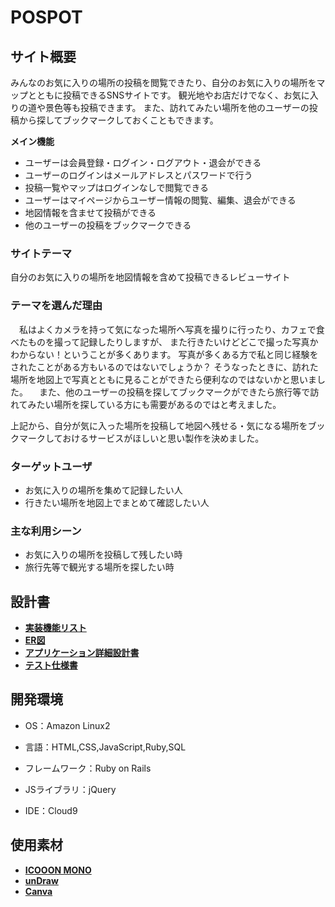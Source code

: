 #  POSPOT



##  サイト概要

みんなのお気に入りの場所の投稿を閲覧できたり、自分のお気に入りの場所をマップとともに投稿できるSNSサイトです。
観光地やお店だけでなく、お気に入りの道や景色等も投稿できます。
また、訪れてみたい場所を他のユーザーの投稿から探してブックマークしておくこともできます。

**メイン機能**

- ユーザーは会員登録・ログイン・ログアウト・退会ができる
- ユーザーのログインはメールアドレスとパスワードで行う
- 投稿一覧やマップはログインなしで閲覧できる
- ユーザーはマイページからユーザー情報の閲覧、編集、退会ができる
- 地図情報を含ませて投稿ができる
- 他のユーザーの投稿をブックマークできる


###  サイトテーマ
自分のお気に入りの場所を地図情報を含めて投稿できるレビューサイト

###  テーマを選んだ理由

　私はよくカメラを持って気になった場所へ写真を撮りに行ったり、カフェで食べたものを撮って記録したりしますが、
また行きたいけどどこで撮った写真かわからない！ということが多くあります。
写真が多くある方で私と同じ経験をされたことがある方もいるのではないでしょうか？
そうなったときに、訪れた場所を地図上で写真とともに見ることができたら便利なのではないかと思いました。
　また、他のユーザーの投稿を探してブックマークができたら旅行等で訪れてみたい場所を探している方にも需要があるのではと考えました。

上記から、自分が気に入った場所を投稿して地図へ残せる・気になる場所をブックマークしておけるサービスがほしいと思い製作を決めました。

###  ターゲットユーザ
- お気に入りの場所を集めて記録したい人
- 行きたい場所を地図上でまとめて確認したい人


###  主な利用シーン
- お気に入りの場所を投稿して残したい時
- 旅行先等で観光する場所を探したい時



##  設計書

- [**実装機能リスト**](https://docs.google.com/spreadsheets/d/11MQjicDKZr9Q34JRtIg04w8YOdTbYtcIiW4cZyV-E_U/edit#gid=1091086188)
- [**ER図**](https://app.diagrams.net/#G1Zev69VzTUq0S_bDPZlAZ1QI2xwn98MlY)
- [**アプリケーション詳細設計書**](https://docs.google.com/spreadsheets/d/1EEmY9v8RmN2KFOTCLnT-d_GR8vS3fs_NFYt6n2FEmHI/edit?usp=sharing)
- [**テスト仕様書**](https://docs.google.com/spreadsheets/d/14_47YGnKHO9RR6qFfaaJkjrD5v4ZUkfIIqIUbcSOWPc/edit#gid=0)


##  開発環境

- OS：Amazon Linux2

- 言語：HTML,CSS,JavaScript,Ruby,SQL

- フレームワーク：Ruby on Rails

- JSライブラリ：jQuery

- IDE：Cloud9



##  使用素材

- [**ICOOON MONO**](https://icooon-mono.com/)
- [**unDraw**](https://undraw.co/illustrations)
- [**Canva**](https://www.canva.com/)